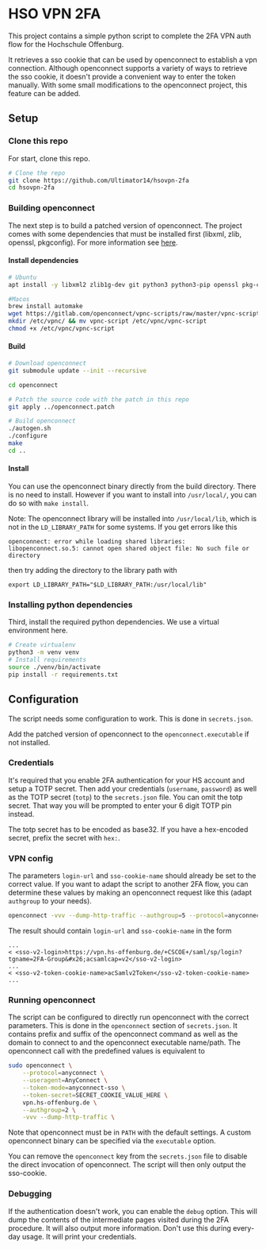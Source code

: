 # HSO VPN 2FA

This project contains a simple python script to complete the 2FA VPN auth flow for the
Hochschule Offenburg.

It retrieves a sso cookie that can be used by openconnect to establish a vpn connection.
Although openconnect supports a variety of ways to retrieve the sso cookie, it doesn't
provide a convenient way to enter the token manually. With some small modifications to
the openconnect project, this feature can be added.

## Setup

### Clone this repo

For start, clone this repo.

```bash
# Clone the repo
git clone https://github.com/Ultimator14/hsovpn-2fa
cd hsovpn-2fa
```

### Building openconnect

The next step is to build a patched version of openconnect.
The project comes with some dependencies that must be installed first
(libxml, zlib, openssl, pkgconfig). For more information
see [here](https://www.infradead.org/openconnect/building.html).

#### Install dependencies

```bash
# Ubuntu
apt install -y libxml2 zlib1g-dev git python3 python3-pip openssl pkg-config build-essential autotools-dev automake libtool vpnc libssl-dev libxml2-dev python3.10-venv

#Macos
brew install automake
wget https://gitlab.com/openconnect/vpnc-scripts/raw/master/vpnc-script
mkdir /etc/vpnc/ && mv vpnc-script /etc/vpnc/vpnc-script
chmod +x /etc/vpnc/vpnc-script
```

#### Build

```bash
# Download openconnect
git submodule update --init --recursive

cd openconnect

# Patch the source code with the patch in this repo
git apply ../openconnect.patch

# Build openconnect
./autogen.sh
./configure
make
cd ..
```

#### Install

You can use the openconnect binary directly from the build directory. There is no need to install.
However if you want to install into `/usr/local/`, you can do so with `make install`.

Note: The openconnect library will be installed into `/usr/local/lib`, which is not in the `LD_LIBRARY_PATH` for some systems.
If you get errors like this

```
openconnect: error while loading shared libraries: libopenconnect.so.5: cannot open shared object file: No such file or directory
```

then try adding the directory to the library path with

```
export LD_LIBRARY_PATH="$LD_LIBRARY_PATH:/usr/local/lib"
```

### Installing python dependencies

Third, install the required python dependencies. We use a virtual environment here.

```bash
# Create virtualenv
python3 -m venv venv
# Install requirements
source ./venv/bin/activate
pip install -r requirements.txt
```

## Configuration

The script needs some configuration to work. This is done in `secrets.json`.

Add the patched version of openconnect to the `openconnect.executable` if not installed.

### Credentials

It's required that you enable 2FA authentication for your HS account and setup
a TOTP secret. Then add your credentials (`username`, `password`) as well as the TOTP
secret (`totp`) to the `secrets.json` file. You can omit the totp secret. That way
you will be prompted to enter your 6 digit TOTP pin instead.

The totp secret has to be encoded as base32. If you have a hex-encoded
secret, prefix the secret with `hex:`.

### VPN config

The parameters `login-url` and `sso-cookie-name` should already be set to the
correct value. If you want to adapt the script to another 2FA flow, you can
determine these values by making an openconnect request like this (adapt `authgroup`
to your needs).

```bash
openconnect -vvv --dump-http-traffic --authgroup=5 --protocol=anyconnect --useragent="AnyConnect" vpn.hs-offenburg.de
```

The result should contain `login-url` and `sso-cookie-name` in the form
```
...
< <sso-v2-login>https://vpn.hs-offenburg.de/+CSCOE+/saml/sp/login?tgname=2FA-Group&#x26;acsamlcap=v2</sso-v2-login>
...
< <sso-v2-token-cookie-name>acSamlv2Token</sso-v2-token-cookie-name>
...
```

### Running openconnect

The script can be configured to directly run openconnect with the correct parameters.
This is done in the `openconnect` section of `secrets.json`. It contains prefix and
suffix of the openconnect command as well as the domain to connect to and the openconnect
executable name/path. The openconnect call with the predefined values is equivalent to

```bash
sudo openconnect \
    --protocol=anyconnect \
    --useragent=AnyConnect \
    --token-mode=anyconnect-sso \
    --token-secret=SECRET_COOKIE_VALUE_HERE \
    vpn.hs-offenburg.de \
    --authgroup=2 \
    -vvv --dump-http-traffic \
```

Note that openconnect must be in `PATH` with the default settings. A custom openconnect binary can be specified via the `executable` option.

You can remove the `openconnect` key from the `secrets.json` file to disable the direct
invocation of openconnect. The script will then only output the sso-cookie.

### Debugging

If the authentication doesn't work, you can enable the `debug` option. This will dump the
contents of the intermediate pages visited during the 2FA procedure. It will also output
more information. Don't use this during every-day usage. It will print your credentials.
